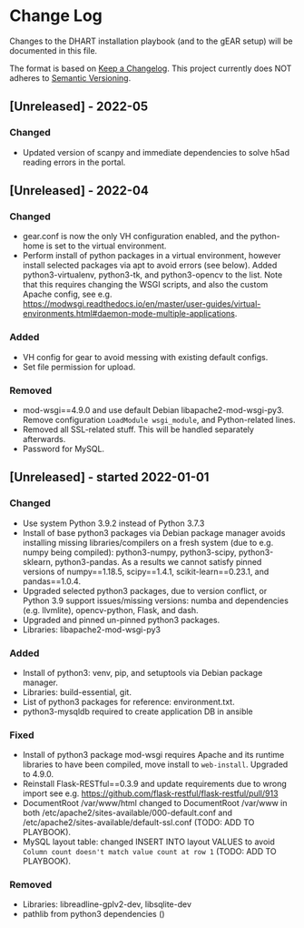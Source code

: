 # Change Log

Changes to the DHART installation playbook (and to the gEAR setup) will be documented in this file.

The format is based on [Keep a Changelog](http://keepachangelog.com/).
This project currently does NOT adheres to [Semantic Versioning](http://semver.org/).


## [Unreleased] - 2022-05

### Changed
- Updated version of scanpy and immediate dependencies to solve h5ad reading errors in the portal.

## [Unreleased] - 2022-04

### Changed
- gear.conf is now the only VH configuration enabled, and the python-home is set to the virtual environment. 
- Perform install of python packages in a virtual environment, however install selected packages via apt to avoid errors (see below). Added python3-virtualenv, python3-tk, and python3-opencv to the list. Note that this requires changing the WSGI scripts, and also the custom Apache config, see e.g. https://modwsgi.readthedocs.io/en/master/user-guides/virtual-environments.html#daemon-mode-multiple-applications.

### Added 
- VH config for gear to avoid messing with existing default configs.
- Set file permission for upload.

### Removed
- mod-wsgi==4.9.0 and use default Debian libapache2-mod-wsgi-py3. Remove configuration `LoadModule wsgi_module`, and Python-related lines.
- Removed all SSL-related stuff. This will be handled separately afterwards.
- Password for MySQL.

## [Unreleased] - started 2022-01-01

### Changed
- Use system Python 3.9.2 instead of Python 3.7.3 
- Install of base python3 packages via Debian package manager avoids installing missing libraries/compilers on a fresh system (due to e.g. numpy being compiled): python3-numpy, python3-scipy, python3-sklearn, python3-pandas. As a results we cannot satisfy pinned versions of numpy==1.18.5, scipy==1.4.1, scikit-learn==0.23.1, and pandas==1.0.4.
- Upgraded selected python3 packages, due to version conflict, or Python 3.9 support issues/missing versions: numba and dependencies (e.g. llvmlite), opencv-python, Flask, and dash. 
- Upgraded and pinned un-pinned python3 packages.
- Libraries: libapache2-mod-wsgi-py3

### Added
- Install of python3: venv, pip, and setuptools via Debian package manager.
- Libraries: build-essential, git.
- List of python3 packages for reference: environment.txt.
- python3-mysqldb required to create application DB in ansible

### Fixed
- Install of python3 package mod-wsgi requires Apache and its runtime libraries to have been compiled, move install to `web-install`. Upgraded to 4.9.0.
- Reinstall Flask-RESTful==0.3.9 and update requirements due to wrong import see e.g. https://github.com/flask-restful/flask-restful/pull/913
- DocumentRoot /var/www/html changed to DocumentRoot /var/www in both /etc/apache2/sites-available/000-default.conf and /etc/apache2/sites-available/default-ssl.conf (TODO: ADD TO PLAYBOOK).
- MySQL layout table: changed INSERT INTO layout VALUES to avoid `Column count doesn't match value count at row 1` (TODO: ADD TO PLAYBOOK).

### Removed
- Libraries: libreadline-gplv2-dev, libsqlite-dev
- pathlib from python3 dependencies ()

